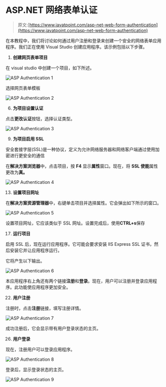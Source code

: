 # ASP.NET 网络表单认证

> 原文:[https://www.javatpoint.com/asp-net-web-form-authentication](https://www.javatpoint.com/asp-net-web-form-authentication)

在本教程中，我们将讨论如何通过用户注册和登录来创建一个安全的网络表单应用程序。我们正在使用 Visual Studio 创建应用程序。该示例包括以下步骤。

1.  **创建网页表单项目**

在 visual studio 中创建一个项目，如下所述。

![ASP Authentication 1](../Images/17a2252a73aba5c45fbe77aba451dc0f.png)

选择网页表单模板

![ASP Authentication 2](../Images/8187ceae751a44d82d192c37573cebd7.png)

6.  **为项目设置认证**

点击**更改认证**按钮，选择认证类型。

![ASP Authentication 3](../Images/fc9e2771ef0cdacfbb89e3b77f3b5dac.png)

9.  **为项目启用 SSL**

安全套接字层(SSL)是一种协议，定义为允许网络服务器和网络客户端通过使用加密进行更安全的通信

在**解决方案浏览器**中，点击项目，按 **F4** 显示**属性**窗口。现在，将 **SSL 使能**属性更改为**真。**

![ASP Authentication 4](../Images/02e0c458da01aff4cb7476e4d942ade1.png)

13.  **设置项目网址**

在**解决方案资源管理器**中，右键单击项目并选择属性。它会弹出如下所示的窗口。

![ASP Authentication 5](../Images/3859bd4cac8d4f6a8899175f5a85c90b.png)

设置项目网址，它应该类似于 SSL 网址。设置完成后，使用**CTRL+s**保存

17.  **运行项目**

启用 SSL 后，现在运行应用程序。它可能会要求安装 IIS Express SSL 证书，然后安装它并让应用程序运行。

它将产生以下输出。

![ASP Authentication 6](../Images/360a030875f3eba0335a4171080d6af1.png)

本应用程序右上角还有两个链接**注册**和**登录**。现在，用户可以注册并登录应用程序。此功能使应用程序更加安全。

22.  **用户注册**

注册时，点击**注册**链接，填写注册详情。

![ASP Authentication 7](../Images/ce0bb6c6f78e3820c62d84cb7df14294.png)

成功注册后，它会显示带有用户登录状态的主页。

26.  **用户登录**

现在，注册用户可以登录应用程序。

![ASP Authentication 8](../Images/2e7fa617b54425f2dc028f2732e6d9ba.png)

登录后，显示登录状态的主页。

![ASP Authentication 9](../Images/945d4025e2a6ee73b935f1bb82f56689.png)